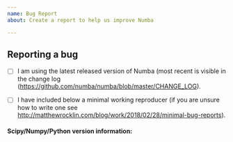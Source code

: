 ```yaml
---
name: Bug Report
about: Create a report to help us improve Numba

---
```


<!--

Thanks for opening an issue! To help the Numba team handle your information
efficiently, please first ensure that there is no other issue present that
already describes the issue you have
(search at https://github.com/numba/numba/issues?&q=is%3Aissue).

For more general "how do I do X?" type questions, please speak to us in real
time on https://gitter.im/numba/numba or post to the Numba mailing list
https://groups.google.com/a/continuum.io/forum/#!forum/numba-users.

-->

## Reporting a bug

<!--

Before submitting a bug report please ensure that you can check off these boxes:

-->

- [ ] I am using the latest released version of Numba (most recent is visible in
 the change log (https://github.com/numba/numba/blob/master/CHANGE_LOG).
- [ ] I have included below a minimal working reproducer (if you are unsure how
 to write one see http://matthewrocklin.com/blog/work/2018/02/28/minimal-bug-reports).


#### Scipy/Numpy/Python version information:
<!-- You can simply run the following and paste the result in a code block
```
import sys, scipy, numpy; print(scipy.__version__, numpy.__version__, sys.version_info)
```
-->

<!--

Please include details of the bug here, including, if applicable, what you
expected to happen!

-->
